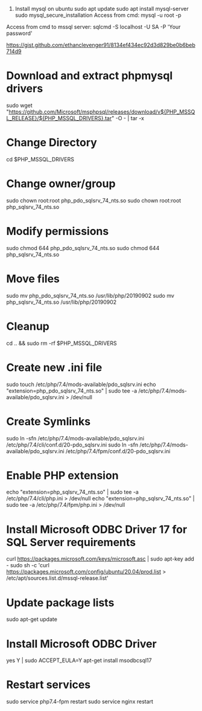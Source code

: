 1. Install mysql on ubuntu
sudo apt update
sudo apt install mysql-server
sudo mysql_secure_installation
Access from cmd: mysql -u root -p

Access from cmd to mssql server: sqlcmd -S localhost -U SA -P 'Your password'

https://gist.github.com/ethanclevenger91/8134ef434ec92d3d829be0b6beb714d9

# Download and extract phpmysql drivers
sudo wget "https://github.com/Microsoft/msphpsql/releases/download/v${PHP_MSSQL_RELEASE}/${PHP_MSSQL_DRIVERS}.tar" -O - | tar -x

# Change Directory
cd $PHP_MSSQL_DRIVERS

# Change owner/group
sudo chown root:root php_pdo_sqlsrv_74_nts.so
sudo chown root:root php_sqlsrv_74_nts.so
# Modify permissions
sudo chmod 644 php_pdo_sqlsrv_74_nts.so
sudo chmod 644 php_sqlsrv_74_nts.so

# Move files
sudo mv php_pdo_sqlsrv_74_nts.so /usr/lib/php/20190902
sudo mv php_sqlsrv_74_nts.so /usr/lib/php/20190902

# Cleanup
cd .. && sudo rm -rf $PHP_MSSQL_DRIVERS

# Create new .ini file
sudo touch /etc/php/7.4/mods-available/pdo_sqlsrv.ini
echo "extension=php_pdo_sqlsrv_74_nts.so" | sudo tee -a /etc/php/7.4/mods-available/pdo_sqlsrv.ini > /dev/null

# Create Symlinks
sudo ln -sfn /etc/php/7.4/mods-available/pdo_sqlsrv.ini /etc/php/7.4/cli/conf.d/20-pdo_sqlsrv.ini
sudo ln -sfn /etc/php/7.4/mods-available/pdo_sqlsrv.ini /etc/php/7.4/fpm/conf.d/20-pdo_sqlsrv.ini

# Enable PHP extension
echo "extension=php_sqlsrv_74_nts.so" | sudo tee -a /etc/php/7.4/cli/php.ini > /dev/null
echo "extension=php_sqlsrv_74_nts.so" | sudo tee -a /etc/php/7.4/fpm/php.ini > /dev/null

# Install Microsoft ODBC Driver 17 for SQL Server requirements
curl https://packages.microsoft.com/keys/microsoft.asc | sudo apt-key add -
sudo sh -c 'curl https://packages.microsoft.com/config/ubuntu/20.04/prod.list > /etc/apt/sources.list.d/mssql-release.list'
# Update package lists
sudo apt-get update
# Install Microsoft ODBC Driver
yes Y | sudo ACCEPT_EULA=Y apt-get install msodbcsql17

# Restart services
sudo service php7.4-fpm restart
sudo service nginx restart
